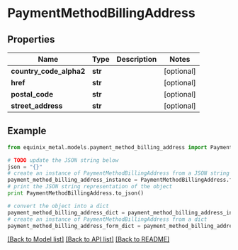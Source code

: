 # PaymentMethodBillingAddress


## Properties
Name | Type | Description | Notes
------------ | ------------- | ------------- | -------------
**country_code_alpha2** | **str** |  | [optional] 
**href** | **str** |  | [optional] 
**postal_code** | **str** |  | [optional] 
**street_address** | **str** |  | [optional] 

## Example

```python
from equinix_metal.models.payment_method_billing_address import PaymentMethodBillingAddress

# TODO update the JSON string below
json = "{}"
# create an instance of PaymentMethodBillingAddress from a JSON string
payment_method_billing_address_instance = PaymentMethodBillingAddress.from_json(json)
# print the JSON string representation of the object
print PaymentMethodBillingAddress.to_json()

# convert the object into a dict
payment_method_billing_address_dict = payment_method_billing_address_instance.to_dict()
# create an instance of PaymentMethodBillingAddress from a dict
payment_method_billing_address_form_dict = payment_method_billing_address.from_dict(payment_method_billing_address_dict)
```
[[Back to Model list]](../README.md#documentation-for-models) [[Back to API list]](../README.md#documentation-for-api-endpoints) [[Back to README]](../README.md)


